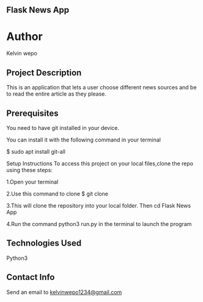 ## Flask News App
# Author
Kelvin wepo
## Project Description
This is an application that lets a user choose different news sources and be to read the entire article as they please.

## Prerequisites
You need to have git installed in your device.

You can install it with the following command in your terminal

$ sudo apt install git-all

Setup Instructions
To access this project on your local files,clone the repo using these steps:

1.Open your terminal

2.Use this command to clone $ git clone

3.This will clone the repository into your local folder. Then cd Flask News App

4.Run the command python3 run.py in the terminal to launch the program

## Technologies Used
Python3

## Contact Info
Send an email to kelvinwepo1234@gmail.com


